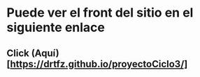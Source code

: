 # Puede ver el front del sitio en el siguiente enlace  

## Click (Aquí)[https://drtfz.github.io/proyectoCiclo3/]

